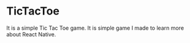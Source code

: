 # TicTacToe
It is a simple Tic Tac Toe game. It is simple game I made to learn more about React Native.

